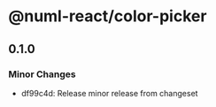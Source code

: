 # @numl-react/color-picker

## 0.1.0
### Minor Changes

- df99c4d: Release minor release from changeset
